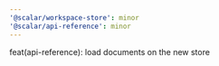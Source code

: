 ```yaml
---
'@scalar/workspace-store': minor
'@scalar/api-reference': minor
---
```


feat(api-reference): load documents on the new store
